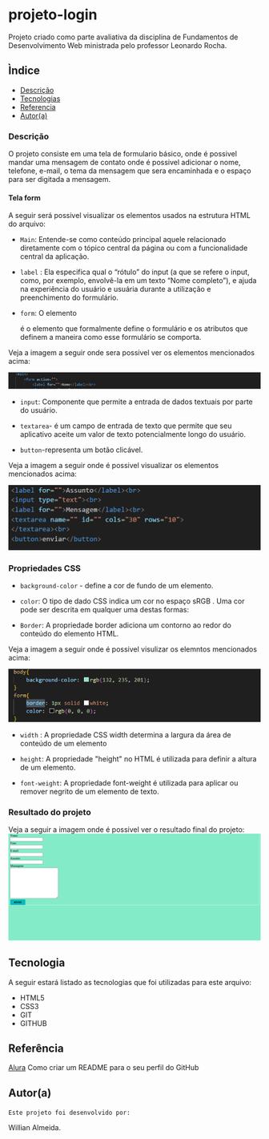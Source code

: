 # projeto-login
Projeto criado como parte avaliativa da disciplina de Fundamentos de Desenvolvimento Web ministrada pelo professor Leonardo Rocha.
 
## Ìndice
 
* [Descrição](#descrição)
* [Tecnologias](#tecnologia)
* [Referencia](#referência)
* [Autor(a)](#autora)
 
### Descrição
O projeto consiste em uma tela de formulario básico, onde é possivel mandar uma mensagem de contato onde é 
possivel adicionar o nome, telefone, e-mail, o tema da mensagem que sera encaminhada e o espaço para ser digitada a mensagem.
 


 
#### Tela form
  A seguir será possivel visualizar os elementos usados na estrutura HTML do arquivo:
  

* `Main`: Entende-se como conteúdo principal aquele relacionado diretamente com o tópico central da página ou com a funcionalidade central da aplicação.

* `label` : Ela especifica qual o “rótulo” do input (a que se refere o input, como, por exemplo, envolvê-la em um texto “Nome completo”), e ajuda na experiência do usuário e usuária durante a utilização e preenchimento do formulário.


* `form`: O elemento <form> é o elemento que formalmente define o formulário e os atributos que definem a maneira como esse formulário se comporta. 

Veja a imagem a seguir onde sera possivel ver os elementos mencionados acima: 

![html](img/img.htmllabel.png)

* `input`: Componente que permite a entrada de dados textuais por parte do usuário.

* `textarea`- é um campo de entrada de texto que permite que seu aplicativo aceite um valor de texto potencialmente longo do usuário.

* `button`-representa um botão clicável.

Veja a imagem a seguir onde é possivel visualizar os elementos mencionados acima:

![html](img/imginputhtml.png)

 
### Propriedades CSS
 
* `background-color` - define a cor de fundo de um elemento.

* `color`: O tipo de dado CSS <color> indica um cor no espaço sRGB . Uma cor pode ser descrita em qualquer uma destas formas:

* `Border`: A propriedade border adiciona um contorno ao redor do conteúdo do elemento HTML.
 
 Veja a imagem a seguir onde é possivel visulizar os elemntos mencionados acima:

![img](img/imgborderecolor.png)

 * `width` : A propriedade CSS width determina a largura da área de conteúdo de um elemento

 * ``height``: A propriedade "height" no HTML é utilizada para definir a altura de um elemento. 

 * `font-weight`: A propriedade font-weight é utilizada para aplicar ou remover negrito de um elemento de texto.
 
### Resultado do projeto

Veja a seguir a imagem onde é possivel ver o resultado final do projeto:
![IMAGEM](img/projeto.png)
 
## Tecnologia

A seguir estará listado as tecnologias que foi utilizadas para este arquivo:


* HTML5
* CSS3
* GIT
* GITHUB
 
## Referência
[Alura](https://www.alura.com.br/artigos/como-criar-um-readme-para-seu-perfil-github) Como criar um README para o seu perfil do GitHub


## Autor(a) 

`Este projeto foi desenvolvido por:`

Willian Almeida.



